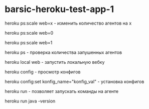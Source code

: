 # barsic-heroku-test-app-1

heroku ps:scale web=x - изменить количество агентов на x

heroku ps:scale web=0

heroku ps:scale web=1


heroku ps - проверка количества запушенных агентов

heroku local web - запустить локальную вебку

heroku config - просмотр конфигов

heroku config:set konfig_name="konfig_val"  - установка конфигов

heroku run - позволяет запускать команды на агенте

heroku run java -version





